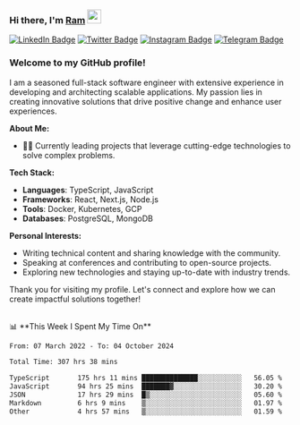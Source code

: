 ### Hi there, I'm <a href="#" target="_blank">Ram</a> <img src="https://media.giphy.com/media/hvRJCLFzcasrR4ia7z/giphy.gif" width="25" height="25">

[![LinkedIn Badge](https://img.shields.io/badge/-LinkedIn-0e76a8?style=flat-square&logo=Linkedin&logoColor=white)](https://www.linkedin.com/in/ramdevengineer/)
[![Twitter Badge](https://img.shields.io/badge/-Twitter-00acee?style=flat-square&logo=Twitter&logoColor=white)](https://twitter.com/ramthenmala)
[![Instagram Badge](https://img.shields.io/badge/-Instagram-e4405f?style=flat-square&logo=Instagram&logoColor=white)](https://instagram.com/ramthenmala/)
[![Telegram Badge](https://img.shields.io/badge/-Telegram-0088cc?style=flat-square&logo=Telegram&logoColor=white)](https://t.me/ramthenmala)

### Welcome to my GitHub profile!

I am a seasoned full-stack software engineer with extensive experience in developing and architecting scalable applications. My passion lies in creating innovative solutions that drive positive change and enhance user experiences.

**About Me:**

- 👨‍💻 Currently leading projects that leverage cutting-edge technologies to solve complex problems.

**Tech Stack:**

- **Languages**: TypeScript, JavaScript
- **Frameworks**: React, Next.js, Node.js
- **Tools**: Docker, Kubernetes, GCP
- **Databases**: PostgreSQL, MongoDB

**Personal Interests:**

- Writing technical content and sharing knowledge with the community.
- Speaking at conferences and contributing to open-source projects.
- Exploring new technologies and staying up-to-date with industry trends.

Thank you for visiting my profile. Let's connect and explore how we can create impactful solutions together!

</br>
📊 **This Week I Spent My Time On** 
<!--START_SECTION:waka-->

```txt
From: 07 March 2022 - To: 04 October 2024

Total Time: 307 hrs 38 mins

TypeScript       175 hrs 11 mins ██████████████░░░░░░░░░░░   56.05 %
JavaScript       94 hrs 25 mins  ███████▓░░░░░░░░░░░░░░░░░   30.20 %
JSON             17 hrs 29 mins  █▒░░░░░░░░░░░░░░░░░░░░░░░   05.60 %
Markdown         6 hrs 9 mins    ▒░░░░░░░░░░░░░░░░░░░░░░░░   01.97 %
Other            4 hrs 57 mins   ▒░░░░░░░░░░░░░░░░░░░░░░░░   01.59 %
```

<!--END_SECTION:waka-->


